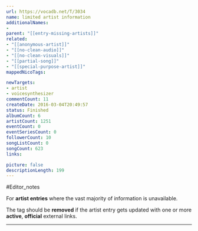 ```yaml
---
url: https://vocadb.net/T/3034
name: limited artist information
additionalNames: 
- 
parent: "[[entry-missing-artists]]"
related:
- "[[anonymous-artist]]"
- "[[no-clean-audio]]"
- "[[no-clean-visuals]]"
- "[[partial-song]]"
- "[[special-purpose-artist]]"
mappedNicoTags:

newTargets:
- artist
- voicesynthesizer
commentCount: 11
createDate: 2016-03-04T20:49:57
status: Finished
albumCount: 6
artistCount: 1251
eventCount: 0
eventSeriesCount: 0
followerCount: 10
songListCount: 0
songCount: 623
links: 

picture: false
descriptionLength: 199
---
```


#Editor_notes

For **artist entries** where the vast majority of information is unavailable.

The tag should be **removed** if the artist entry gets updated with one or more **active**, **official** external links.

---

